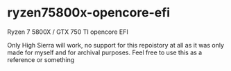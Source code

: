 # ryzen75800x-opencore-efi
Ryzen 7 5800X / GTX 750 TI opencore EFI

Only High Sierra will work, no support for this repoistory at all as it was only made for myself and for archival purposes. Feel free to use this as a reference or something
